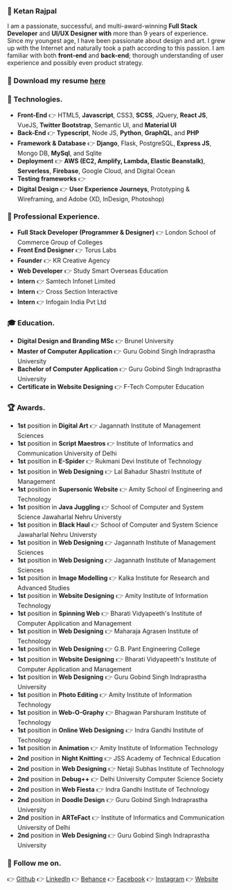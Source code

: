 
  ### :necktie: Ketan Rajpal
  I am a passionate, successful, and multi-award-winning **Full Stack Developer** and **UI/UX Designer with** more than 9 years of experience. Since my youngest age, I have been passionate about design and art. I grew up with the Internet and naturally took a path according to this passion. I am familiar with both **front-end** and **back-end**; thorough understanding of user experience and possibly even product strategy.
  
  ### :beers: Download my resume [here](https://ketanrajpal.dev/resume.pdf)
  
  ### :rocket: Technologies.
  * **Front-End** :point_right: HTML5, **Javascript**, CSS3, **SCSS**, JQuery, **React JS**, VueJS, **Twitter Bootstrap**, Semantic UI, and **Material UI**
* **Back-End** :point_right: **Typescript**, Node JS, **Python**, **GraphQL**, and **PHP**
* **Framework & Database** :point_right: **Django**, Flask, PostgreSQL, **Express JS**, Mongo DB, **MySql**, and Sqlite
* **Deployment** :point_right: **AWS (EC2, Amplify, Lambda, Elastic Beanstalk)**, **Serverless**, **Firebase**, Google Cloud, and Digital Ocean
* **Testing frameworks** :point_right: 
* **Digital Design** :point_right: **User Experience Journeys**, Prototyping & Wireframing, and Adobe (XD, InDesign, Photoshop)
### :briefcase: Professional Experience.
  * **Full Stack Developer (Programmer & Designer)** :point_right: London School of Commerce Group of Colleges
  * **Front End Designer** :point_right: Torus Labs
  * **Founder** :point_right: KR Creative Agency
  * **Web Developer** :point_right: Study Smart Overseas Education
  * **Intern** :point_right: Samtech Infonet Limited
  * **Intern** :point_right: Cross Section Interactive
  * **Intern** :point_right: Infogain India Pvt Ltd
  ### :mortar_board: Education.
  * **Digital Design and Branding MSc** :point_right: Brunel University
  * **Master of Computer Application** :point_right: Guru Gobind Singh Indraprastha University
  * **Bachelor of Computer Application** :point_right: Guru Gobind Singh Indraprastha University
  * **Certificate in Website Designing** :point_right: F-Tech Computer Education
  ### :trophy: Awards.
  * **1st** position in **Digital Art** :point_right: Jagannath Institute of Management Sciences
  * **1st** position in **Script Maestros** :point_right: Institute of Informatics and Communication University of Delhi
  * **1st** position in **E-Spider** :point_right: Rukmani Devi Institute of Technology
  * **1st** position in **Web Designing** :point_right: Lal Bahadur Shastri Institute of Management
  * **1st** position in **Supersonic Website** :point_right: Amity School of Engineering and Technology
  * **1st** position in **Java Juggling** :point_right: School of Computer and System Science Jawaharlal Nehru Universty
  * **1st** position in **Black Haul** :point_right: School of Computer and System Science Jawaharlal Nehru Universty
  * **1st** position in **Web Designing** :point_right: Jagannath Institute of Management Sciences
  * **1st** position in **Web Designing** :point_right: Jagannath Institute of Management Sciences
  * **1st** position in **Image Modelling** :point_right: Kalka Institute for Research and Advanced Studies
  * **1st** position in **Website Designing** :point_right: Amity Institute of Information Technology
  * **1st** position in **Spinning Web** :point_right:  Bharati Vidyapeeth's Institute of Computer Application and Management 
  * **1st** position in **Web Designing** :point_right: Maharaja Agrasen Institute of Technology
  * **1st** position in **Web Designing** :point_right: G.B. Pant Engineering College
  * **1st** position in **Website Designing** :point_right:  Bharati Vidyapeeth's Institute of Computer Application and Management 
  * **1st** position in **Web Designing** :point_right: Guru Gobind Singh Indraprastha University
  * **1st** position in **Photo Editing** :point_right: Amity Institute of Information Technology
  * **1st** position in **Web-O-Graphy** :point_right: Bhagwan Parshuram Institute of Technology
  * **1st** position in **Online Web Designing** :point_right: Indra Gandhi Institute of Technology
  * **1st** position in **Animation** :point_right: Amity Institute of Information Technology
  * **2nd** position in **Night Knitting** :point_right: JSS Academy of Technical Education
  * **2nd** position in **Web Designing** :point_right: Netaji Subhas Institute of Technology
  * **2nd** position in **Debug++** :point_right: Delhi University Computer Science Society
  * **2nd** position in **Web Fiesta** :point_right: Indra Gandhi Institute of Technology
  * **2nd** position in **Doodle Design** :point_right: Guru Gobind Singh Indraprastha University
  * **2nd** position in **ARTeFact** :point_right: Institute of Informatics and Communication University of Delhi
  * **2nd** position in **Web Designing** :point_right: Guru Gobind Singh Indraprastha University
  ### :star2: Follow me on.
  :point_right:  [Github](https://github.com/ketanrajpal)  :point_right:  [LinkedIn](https://www.linkedin.com/in/ketanrajpal/)  :point_right:  [Behance](https://www.behance.net/ketanrajpal)  :point_right:  [Facebook](https://www.facebook.com/ketanrajpal)  :point_right:  [Instagram](https://www.instagram.com/ketanrajpal)  :point_right:  [Website](https://www.ketanrajpal.com)  